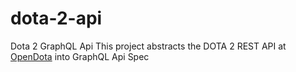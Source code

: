 # dota-2-api
Dota 2 GraphQL Api 
This project abstracts the DOTA 2 REST API at [OpenDota](https://docs.opendota.com/) into GraphQL Api Spec   
